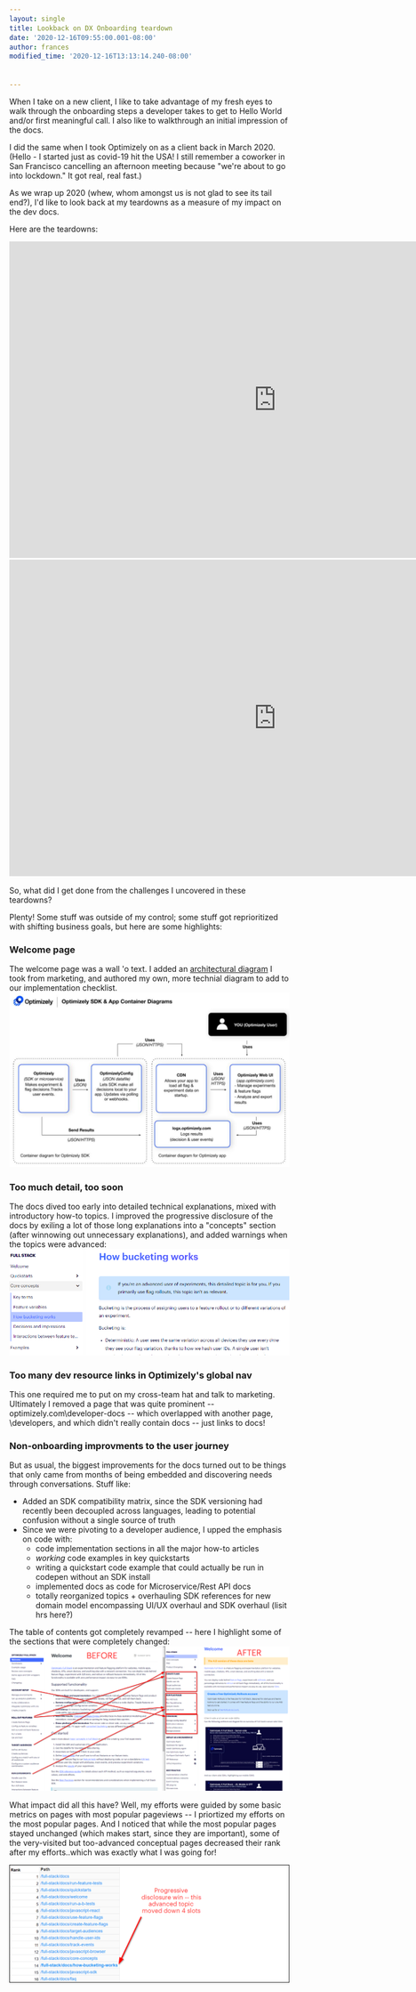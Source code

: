 ```yaml
---
layout: single
title: Lookback on DX Onboarding teardown
date: '2020-12-16T09:55:00.001-08:00'
author: frances
modified_time: '2020-12-16T13:13:14.240-08:00'


---
```


When I take on a new client, I like to take advantage of my fresh eyes to walk through the onboarding steps a developer takes to get to Hello World and/or first meaningful call.  I also like to walkthrough an initial impression of the docs.


I did the same when I took Optimizely on as a client back in March 2020. (Hello - I started just as covid-19 hit the USA! I still remember a coworker in San Francisco cancelling an afternoon meeting because "we're about to go into lockdown." It got real, real fast.)

As we wrap up 2020 (whew, whom amongst us is not glad to see its tail end?), I'd like to look back at my teardowns as a measure of my impact on the dev docs. 

Here are the teardowns:

<iframe src="https://docs.google.com/presentation/d/e/2PACX-1vQOG4mNWEJE-SiDPcxYJzK1SRhte8RaOnF8d_ZuxHH6da0JGCyE9AyrkzG04qtOWEsoQDi6QWCeSxHd/embed?start=false&loop=false&delayms=5000" frameborder="0" width="960" height="569" allowfullscreen="true" mozallowfullscreen="true" webkitallowfullscreen="true"></iframe>


<iframe src="https://docs.google.com/presentation/d/e/2PACX-1vT0yeU_IJPUrYDH0BVVpQZYrCaK791BIjaNe5eZz-HQf4cddy7Oq_nuwPJjq_QldIwEINrd3TndGCJU/embed?start=false&loop=false&delayms=5000" frameborder="0" width="960" height="569" allowfullscreen="true" mozallowfullscreen="true" webkitallowfullscreen="true"></iframe>


So, what did I get done from the challenges I uncovered in these teardowns? 

Plenty! Some stuff was outside of my control; some stuff got reprioritized with shifting business goals, but here are some highlights:

### Welcome page
The welcome page was a wall 'o text. I added an [architectural diagram](https://docs.developers.optimizely.com/full-stack/docs/welcome) I took from marketing, and authored my own, more technial diagram to add to our implementation checklist.
![image](/assets/images/optim_diagram.png)

### Too much detail, too soon
The docs dived too early into detailed technical explanations, mixed with introductory how-to topics. I improved the progressive disclosure of the docs by exiling a lot of those long explanations into a "concepts" section (after winnowing out unnecessary explanations), and added warnings when the topics were advanced:
![image](/assets/images/progressive_disclosure.png)


### Too many dev resource links in Optimizely's global nav
This one required me to put on my cross-team hat and talk to marketing. Ultimately I removed a page that was quite prominent -- optimizely.com\developer-docs -- which overlapped with another page, \developers, and which didn't really contain docs -- just links to docs!   

### Non-onboarding improvments to the user journey

But as usual, the biggest improvements for the docs turned out to be things that only came from months of being embedded and discovering needs through conversations. Stuff like: 


- Added an SDK compatibility matrix, since the SDK versioning had recently been decoupled across languages, leading to potential confusion without a single source of truth
- Since we were pivoting to a developer audience, I upped the emphasis on code with:
   - code implementation sections in all the major how-to articles
   - *working* code examples in key quickstarts
   - writing a quickstart code example that could actually be run in codepen without an SDK install 
   - implemented docs as code for Microservice/Rest API docs
   - totally reorganized topics + overhauling SDK references for new domain model encompassing UI/UX overhaul and SDK overhaul (lisit hrs here?) 

The table of contents got completely revamped -- here I highlight some of the sections that were completely changed:
![image](/assets/images/optim-before-after.png)

What impact did all this have? Well, my efforts were guided by some basic metrics on pages with most popular pageviews -- I priortized my efforts on the most popular pages. And I noticed that while the most popular pages stayed unchanged (which makes start, since they are important), some of the very-visited but too-advanced conceptual pages decreased their rank after my efforts..which was exactly what I was going for!



![image](/assets/images/optim-metrics.png)








